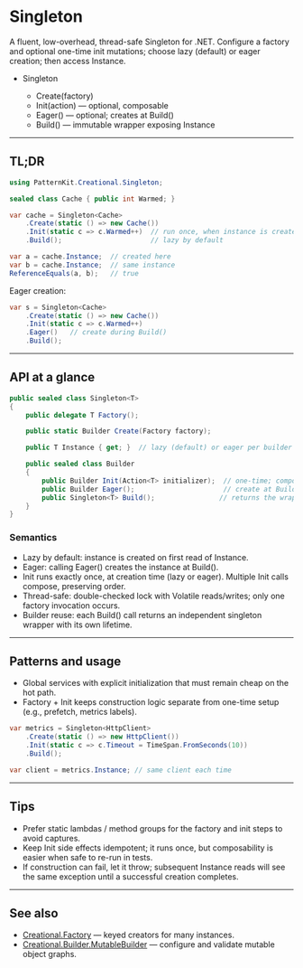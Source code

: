 # Singleton

A fluent, low-overhead, thread-safe Singleton for .NET. Configure a factory and optional one-time init mutations; choose lazy (default) or eager creation; then access Instance.

- Singleton<T>
  - Create(factory)
  - Init(action) — optional, composable
  - Eager() — optional; creates at Build()
  - Build() — immutable wrapper exposing Instance

---

## TL;DR

```csharp
using PatternKit.Creational.Singleton;

sealed class Cache { public int Warmed; }

var cache = Singleton<Cache>
    .Create(static () => new Cache())
    .Init(static c => c.Warmed++)  // run once, when instance is created
    .Build();                      // lazy by default

var a = cache.Instance;  // created here
var b = cache.Instance;  // same instance
ReferenceEquals(a, b);   // true
```

Eager creation:

```csharp
var s = Singleton<Cache>
    .Create(static () => new Cache())
    .Init(static c => c.Warmed++)
    .Eager()   // create during Build()
    .Build();
```

---

## API at a glance

```csharp
public sealed class Singleton<T>
{
    public delegate T Factory();

    public static Builder Create(Factory factory);

    public T Instance { get; }  // lazy (default) or eager per builder

    public sealed class Builder
    {
        public Builder Init(Action<T> initializer);  // one-time; composed in order
        public Builder Eager();                      // create at Build()
        public Singleton<T> Build();                // returns the wrapper
    }
}
```

### Semantics

- Lazy by default: instance is created on first read of Instance.
- Eager: calling Eager() creates the instance at Build().
- Init runs exactly once, at creation time (lazy or eager). Multiple Init calls compose, preserving order.
- Thread-safe: double-checked lock with Volatile reads/writes; only one factory invocation occurs.
- Builder reuse: each Build() call returns an independent singleton wrapper with its own lifetime.

---

## Patterns and usage

- Global services with explicit initialization that must remain cheap on the hot path.
- Factory + Init keeps construction logic separate from one-time setup (e.g., prefetch, metrics labels).

```csharp
var metrics = Singleton<HttpClient>
    .Create(static () => new HttpClient())
    .Init(static c => c.Timeout = TimeSpan.FromSeconds(10))
    .Build();

var client = metrics.Instance; // same client each time
```

---

## Tips

- Prefer static lambdas / method groups for the factory and init steps to avoid captures.
- Keep Init side effects idempotent; it runs once, but composability is easier when safe to re-run in tests.
- If construction can fail, let it throw; subsequent Instance reads will see the same exception until a successful creation completes.

---

## See also

- [Creational.Factory](../factory/factory.md) — keyed creators for many instances.
- [Creational.Builder.MutableBuilder](../builder/mutablebuilder.md) — configure and validate mutable object graphs.

